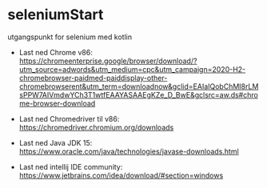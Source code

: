 # seleniumStart
utgangspunkt for selenium med kotlin



- Last ned Chrome v86: 
https://chromeenterprise.google/browser/download/?utm_source=adwords&utm_medium=cpc&utm_campaign=2020-H2-chromebrowser-paidmed-paiddisplay-other-chromebrowserent&utm_term=downloadnow&gclid=EAIaIQobChMI8rLMsPPW7AIVmdwYCh3T1wtfEAAYASAAEgKZe_D_BwE&gclsrc=aw.ds#chrome-browser-download

- Last ned Chromedriver til v86:
https://chromedriver.chromium.org/downloads

- Last ned Java JDK 15:
https://www.oracle.com/java/technologies/javase-downloads.html

- Last ned intellij IDE community:
https://www.jetbrains.com/idea/download/#section=windows


